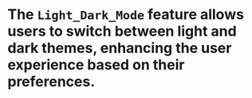 # The `Light_Dark_Mode` feature allows users to switch between light and dark themes, enhancing the user experience based on their preferences.
